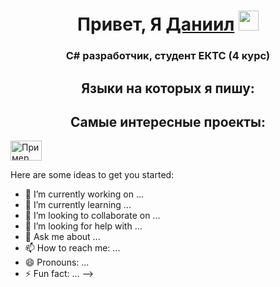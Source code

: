 <h1 align="center">Привет, Я <a href="https://t.me/ps_Commune" target="_blank">Даниил</a> 
  <img src="https://github.com/blackcater/blackcater/raw/main/images/Hi.gif" height="32"/>
</h1>
<h3 align="center">C# разработчик, студент ЕКТС (4 курс)</h3>
<h2 align="center">Языки на которых я пишу:</h2>

<h2 align="center">Самые интересные проекты:</h2>
<p>
  <a href="[sample.html](https://github.com/psCommune/VelvetEyebrows)"><img src="[images/sample.gif](https://github.com/blackcater/blackcater/raw/main/images/Hi.gif)" width="50" height="32" alt="Пример"></a>
</p>



Here are some ideas to get you started:

- 🔭 I’m currently working on ...
- 🌱 I’m currently learning ...
- 👯 I’m looking to collaborate on ...
- 🤔 I’m looking for help with ...
- 💬 Ask me about ...
- 📫 How to reach me: ...
- 😄 Pronouns: ...
- ⚡ Fun fact: ...
-->
